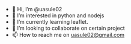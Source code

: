 - 👋 Hi, I’m @uasule02
- 👀 I’m interested in python and nodejs
- 🌱 I’m currently learning leaflet.
- 💞️ I’m looking to collaborate on certain project
- 📫 How to reach me on uasule02@gmail.com

<!---
uasule02/uasule02 is a ✨ special ✨ repository because its `README.md` (this file) appears on your GitHub profile.
You can click the Preview link to take a look at your changes.
--->
